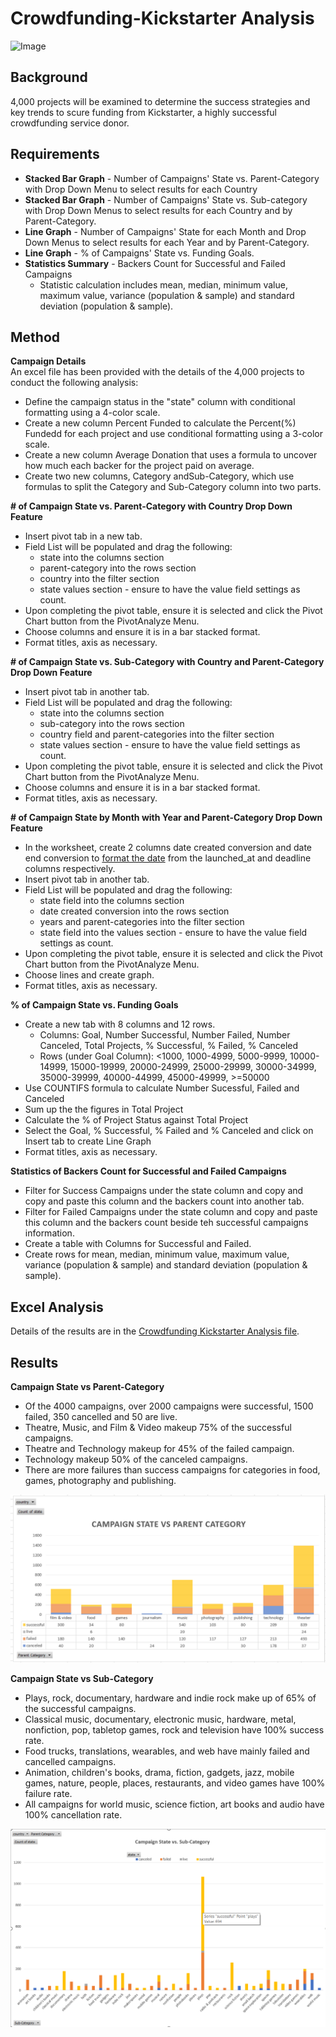 # Crowdfunding-Kickstarter Analysis

![Image](https://cdn0.tnwcdn.com/wp-content/blogs.dir/1/files/2017/06/ksimage-796x389.jpg)

## Background

4,000 projects will be examined to determine the success strategies and key trends to scure funding from Kickstarter, a highly successful crowdfunding service donor.

## Requirements

* **Stacked Bar Graph** - Number of Campaigns' State vs. Parent-Category with Drop Down Menu to select results for each Country
* **Stacked Bar Graph** - Number of Campaigns' State vs. Sub-category with Drop Down Menus to select results for each Country and by Parent-Category.
* **Line Graph** - Number of Campaigns' State for each Month and Drop Down Menus to select results for each Year and by Parent-Category.
* **Line Graph** - % of Campaigns' State vs. Funding Goals.
* **Statistics Summary** - Backers Count for Successful and Failed Campaigns
  * Statistic calculation includes mean, median, minimum value, maximum value, variance (population & sample) and standard deviation (population & sample).
  
## Method 

**Campaign Details**<br>
An excel file has been provided with the details of the 4,000 projects to conduct the following analysis:
* Define the campaign status in the "state" column with conditional formatting using a 4-color scale. 
* Create a new column Percent Funded to calculate the Percent(%) Fundedd for each project and use conditional formatting using a 3-color scale.
* Create a new column Average Donation that uses a formula to uncover how much each backer for the project paid on average.
* Create two new columns, Category andSub-Category, which use formulas to split the Category and Sub-Category column into two parts.

**# of Campaign State vs. Parent-Category with Country Drop Down Feature**
* Insert pivot tab in a new tab.
* Field List will be populated and drag the following:
  * state into the columns section
  * parent-category into the rows section
  * country into the filter section 
  * state values section - ensure to have the value field settings as count.
* Upon completing the pivot table, ensure it is selected and click the Pivot Chart button from the PivotAnalyze Menu.
* Choose columns and ensure it is in a bar stacked format.
* Format titles, axis as necessary.

**# of Campaign State vs. Sub-Category with Country and Parent-Category Drop Down Feature**
* Insert pivot tab in another tab.
* Field List will be populated and drag the following:
  * state into the columns section
  * sub-category into the rows section
  * country field and parent-categories into the filter section 
  * state values section - ensure to have the value field settings as count.
* Upon completing the pivot table, ensure it is selected and click the Pivot Chart button from the PivotAnalyze Menu.
* Choose columns and ensure it is in a bar stacked format.
* Format titles, axis as necessary.

**# of Campaign State by Month with Year and Parent-Category Drop Down Feature**
* In the worksheet, create 2 columns date created conversion and date end conversion to [format the date](https://www.extendoffice.com/documents/excel/2473-excel-timestamp-to-date.html) from the launched_at and deadline columns respectively.
* Insert pivot tab in another tab.
* Field List will be populated and drag the following:
  * state field into the columns section
  * date created conversion into the rows section
  * years and parent-categories into the filter section 
  * state field into the values section - ensure to have the value field settings as count.
* Upon completing the pivot table, ensure it is selected and click the Pivot Chart button from the PivotAnalyze Menu.
* Choose lines and create graph.
* Format titles, axis as necessary.

**% of Campaign State vs. Funding Goals**
* Create a new tab with 8 columns and 12 rows.
  * Columns: Goal, Number Successful, Number Failed, Number Canceled, Total Projects, % Successful, % Failed, % Canceled
  * Rows (under Goal Column): <1000, 1000-4999, 5000-9999, 10000-14999, 15000-19999, 20000-24999, 25000-29999, 30000-34999, 35000-39999, 40000-44999, 45000-49999, >=50000
* Use COUNTIFS formula to calculate Number Sucessful, Failed and Canceled
* Sum up the the figures in Total Project
* Calculate the % of Project Status against Total Project
* Select the Goal, % Successful, % Failed and % Canceled and click on Insert tab to create Line Graph
* Format titles, axis as necessary.
 
**Statistics of Backers Count for Successful and Failed Campaigns**
* Filter for Success Campaigns under the state column and copy and copy and paste this column and the backers count into another tab.
* Filter for Failed Campaigns under the state column and copy and paste this column and the backers count beside teh successful campaigns information.
* Create a table with Columns for Successful and Failed.
* Create rows for mean, median, minimum value, maximum value, variance (population & sample) and standard deviation (population & sample).

## Excel Analysis

Details of the results are in the [Crowdfunding Kickstarter Analysis file](https://github.com/cecileung1208/Crowdfunding-Kickstarter-Analysis/blob/master/Crowdfunding%20Kickstarter%20Analysis.xlsx).

## Results

**Campaign State vs Parent-Category** 
* Of the 4000 campaigns, over 2000 campaigns were successful, 1500 failed, 350 cancelled and 50 are live.
* Theatre, Music, and Film & Video makeup 75% of the successful campaigns.
* Theatre and Technology makeup for 45% of the failed campaign.
* Technology makeup 50% of the canceled campaigns.
* There are more failures than success campaigns for categories in food, games, photography and publishing.

![Image](https://github.com/cecileung1208/Crowdfunding-Kickstarter-Analysis/blob/master/Image/State%20vs%20Parent.png)

**Campaign State vs Sub-Category**
* Plays, rock, documentary, hardware and indie rock make up of 65% of the successful campaigns.
* Classical music, documentary, electronic music, hardware, metal, nonfiction, pop, tabletop games, rock and television have 100% success rate.
* Food trucks, translations, wearables, and web have mainly failed and cancelled campaigns.
* Animation, children's books, drama, fiction, gadgets, jazz, mobile games, nature, people, places, restaurants, and video games have 100% failure rate.
* All campaigns for world music, science fiction, art books and audio have 100% cancellation rate.

![Image](https://github.com/cecileung1208/Crowdfunding-Kickstarter-Analysis/blob/master/Image/State%20vs%20Sub-Category.png)
